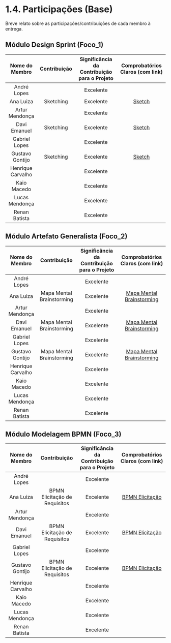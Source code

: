 # 1.4. Participações (Base)

Breve relato sobre as participações/contribuições de cada membro à entrega. 

## Módulo Design Sprint (Foco_1)

| Nome do Membro | Contribuição | Significância da Contribuição para o Projeto | Comprobatórios Claros (com link) |
|:--------------:|:------------:|:-------------------------------------------:|:--------------------------------:|
| André Lopes |  | Excelente |  |
| Ana Luiza | Sketching | Excelente | [Sketch](Base/1.2.1.Rich_picture.md) |
| Artur Mendonça |  | Excelente |  |
| Davi Emanuel | Sketching | Excelente | [Sketch](Base/1.2.1.Rich_picture.md) |
| Gabriel Lopes |  | Excelente |  |
| Gustavo Gontijo | Sketching | Excelente | [Sketch](Base/1.2.1.Rich_picture.md) |
| Henrique Carvalho |  | Excelente |  |
| Kaio Macedo |  | Excelente |  |
| Lucas Mendonça |  | Excelente |  |
| Renan Batista |  | Excelente |  |

## Módulo Artefato Generalista (Foco_2)

| Nome do Membro | Contribuição | Significância da Contribuição para o Projeto | Comprobatórios Claros (com link) |
|:--------------:|:------------:|:-------------------------------------------:|:--------------------------------:|
| André Lopes |  | Excelente |  |
| Ana Luiza | Mapa Mental<br>Brainstorming | Excelente | [Mapa Mental](Base/1.2.3.MapaMental.md)<br> [Brainstorming](Base/1.2.2.Brainstorming.md) |
| Artur Mendonça |  | Excelente |  |
| Davi Emanuel | Mapa Mental<br>Brainstorming | Excelente | [Mapa Mental](Base/1.2.3.MapaMental.md)<br> [Brainstorming](Base/1.2.2.Brainstorming.md) |
| Gabriel Lopes |  | Excelente |  |
| Gustavo Gontijo | Mapa Mental<br>Brainstorming | Excelente | [Mapa Mental](Base/1.2.3.MapaMental.md)<br> [Brainstorming](Base/1.2.2.Brainstorming.md) |
| Henrique Carvalho |  | Excelente |  |
| Kaio Macedo |  | Excelente |  |
| Lucas Mendonça |  | Excelente |  |
| Renan Batista |  | Excelente |  |

## Módulo Modelagem BPMN (Foco_3)

| Nome do Membro | Contribuição | Significância da Contribuição para o Projeto | Comprobatórios Claros (com link) |
|:--------------:|:------------:|:-------------------------------------------:|:--------------------------------:|
| André Lopes |  | Excelente |  |
| Ana Luiza | BPMN Elicitação de Requisitos | Excelente | [BPMN Elicitação](Base/1.3.ModelagemBPMN.md) |
| Artur Mendonça |  | Excelente |  |
| Davi Emanuel | BPMN Elicitação de Requisitos | Excelente | [BPMN Elicitação](Base/1.3.ModelagemBPMN.md) |
| Gabriel Lopes |  | Excelente |  |
| Gustavo Gontijo | BPMN Elicitação de Requisitos | Excelente | [BPMN Elicitação](Base/1.3.ModelagemBPMN.md) |
| Henrique Carvalho |  | Excelente |  |
| Kaio Macedo |  | Excelente |  |
| Lucas Mendonça |  | Excelente |  |
| Renan Batista |  | Excelente |  |
